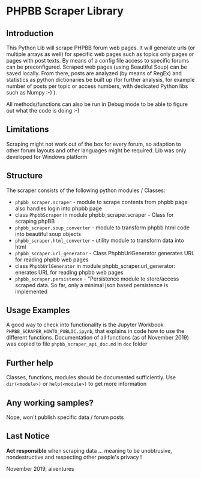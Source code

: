 #  PHPBB Scraper Library

## Introduction
This Python Lib will scrape PHPBB forum web pages. It will generate urls (or multiple arrays as well) for specific web pages such as topics only pages or pages with post texts. By means of a config file access to specific forums can be preconfigured. 
Scraped web pages (using Beautiful Soup) can be saved locally. From there, posts are analyzed (by means of RegEx) and statistics as python dictionaries be built up (for further analysis, for example number of posts per topic or access numbers, with dedicated Python libs such as Numpy :-) ).

All methods/functions can also be run in Debug mode to be able to figure out what the code is doing :-) 

## Limitations
Scraping might not work out of the box for every forum, so adaption to other forum layouts and other languages might be required.
Lib was only developed for Windows platform

## Structure
The scraper consists of the following python modules / Classes:
* `phpbb_scraper.scraper` - module to scrape contents from phpbb page also handles login into phpbb page
*  class `PhpbbScraper` in module phpbb_scraper.scraper - Class for scraping phpBB 
* `phpbb_scraper.soup_converter` - module to transform phpbb html code into beautiful soup objects
* `phpbb_scraper.html_converter` - utility module to transform data into html
* `phpbb_scraper.url_generator` - Class PhpbbUrlGenerator generates URL for reading phpbb web pages
*  class `PhpbbUrlGenerator` in module phpbb_scraper.url_generator: enerates URL for reading phpbb web pages
* `phpbb_scraper.persistence` - "Persistence module to store/access scraped data. So far, only a minimal json based persistence is implemented

## Usage Examples
A good way to check into functionality is the Jupyter Workbook `PHPBB_SCRAPER_HOWTO_PUBLIC.ipynb`, that explains in code how to use the different functions.
Documentation of all functions (as of November 2019) was copied to file `phpbb_scraper_api_doc.md` in `doc` folder

## Further help
Classes, functions, modules should be documented sufficiently. Use `dir(<module>)` or `help(<module>)` to get more information

## Any working samples?

Nope, won't publish specific data / forum posts

## Last Notice
**Act responsible** when scraping data ... meaning to be unobtrusive, nondestructive and respecting other people's privacy !

November 2019, aiventures
